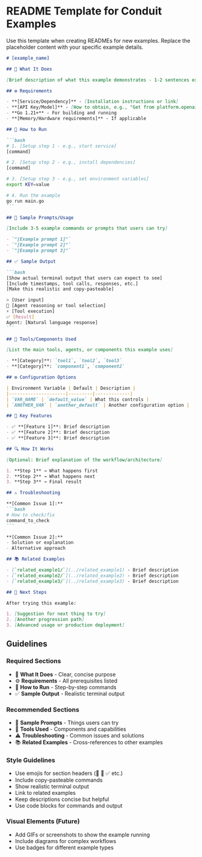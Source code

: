 # README Template for Conduit Examples

Use this template when creating READMEs for new examples. Replace the placeholder content with your specific example details.

````markdown
# [example_name]

## 🧠 What It Does

[Brief description of what this example demonstrates - 1-2 sentences explaining the core functionality and use case]

## ⚙️ Requirements

- **[Service/Dependency]** - [Installation instructions or link]
- **[API Key/Model]** - [How to obtain, e.g., "Get from platform.openai.com"]
- **Go 1.21+** - For building and running
- **[Memory/Hardware requirements]** - If applicable

## 🚀 How to Run

```bash
# 1. [Setup step 1 - e.g., start service]
[command]

# 2. [Setup step 2 - e.g., install dependencies]  
[command]

# 3. [Setup step 3 - e.g., set environment variables]
export KEY=value

# 4. Run the example
go run main.go
```

## 🧪 Sample Prompts/Usage

[Include 3-5 example commands or prompts that users can try]

- `"[Example prompt 1]"`
- `"[Example prompt 2]"`
- `"[Example prompt 3]"`

## ✅ Sample Output

```bash
[Show actual terminal output that users can expect to see]
[Include timestamps, tool calls, responses, etc.]
[Make this realistic and copy-pasteable]

> [User input]
🧠 [Agent reasoning or tool selection]
⚡ [Tool execution]
✅ [Result]
Agent: [Natural language response]
```

## 🔧 Tools/Components Used

[List the main tools, agents, or components this example uses]

- **[Category]**: `tool1`, `tool2`, `tool3`
- **[Category]**: `component1`, `component2`

## ⚙️ Configuration Options

| Environment Variable | Default | Description |
|---------------------|---------|-------------|
| `VAR_NAME` | `default_value` | What this controls |
| `ANOTHER_VAR` | `another_default` | Another configuration option |

## 🎯 Key Features

- ✅ **[Feature 1]**: Brief description
- ✅ **[Feature 2]**: Brief description  
- ✅ **[Feature 3]**: Brief description

## 🔍 How It Works

[Optional: Brief explanation of the workflow/architecture]

1. **Step 1** → What happens first
2. **Step 2** → What happens next
3. **Step 3** → Final result

## ⚠️ Troubleshooting

**[Common Issue 1]:**
```bash
# How to check/fix
command_to_check
```

**[Common Issue 2]:**
- Solution or explanation
- Alternative approach

## 📚 Related Examples

- [`related_example1/`](../related_example1) - Brief description
- [`related_example2/`](../related_example2) - Brief description
- [`related_example3/`](../related_example3) - Brief description

## 🚀 Next Steps

After trying this example:

1. [Suggestion for next thing to try]
2. [Another progression path]
3. [Advanced usage or production deployment]
````

## Guidelines

### Required Sections
- 🧠 **What It Does** - Clear, concise purpose
- ⚙️ **Requirements** - All prerequisites listed
- 🚀 **How to Run** - Step-by-step commands
- ✅ **Sample Output** - Realistic terminal output

### Recommended Sections  
- 🧪 **Sample Prompts** - Things users can try
- 🔧 **Tools Used** - Components and capabilities
- ⚠️ **Troubleshooting** - Common issues and solutions
- 📚 **Related Examples** - Cross-references to other examples

### Style Guidelines
- Use emojis for section headers (🧠 🚀 ✅ etc.)
- Include copy-pasteable commands
- Show realistic terminal output
- Link to related examples
- Keep descriptions concise but helpful
- Use code blocks for commands and output

### Visual Elements (Future)
- Add GIFs or screenshots to show the example running
- Include diagrams for complex workflows
- Use badges for different example types
